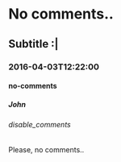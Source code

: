 # No comments..
## Subtitle :|
### 2016-04-03T12:22:00
#### no-comments
##### John
###### disable_comments

Please, no comments..

